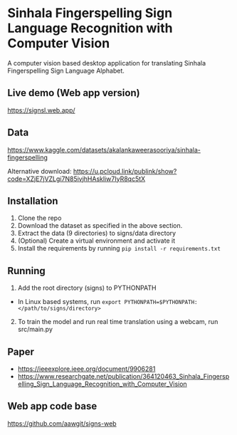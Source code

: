 # Sinhala Fingerspelling Sign Language Recognition with Computer Vision

A computer vision based desktop application for translating Sinhala Fingerspelling Sign Language Alphabet.

## Live demo (Web app version)
https://signsl.web.app/

## Data
https://www.kaggle.com/datasets/akalankaweerasooriya/sinhala-fingerspelling

Alternative download: https://u.pcloud.link/publink/show?code=XZjE7jVZLgi7N85ivjhHAskliw7IyR8qc5tX


## Installation
1. Clone the repo
2. Download the dataset as specified in the above section.
3. Extract the data (9 directories) to signs/data directory
4. (Optional) Create a virtual environment and activate it
5. Install the requirements by running `pip install -r requirements.txt`

## Running
1. Add the root directory (signs) to PYTHONPATH
- In Linux based systems, run `export PYTHONPATH=$PYTHONPATH:</path/to/signs/directory>`
2. To train the model and run real time translation using a webcam, run src/main.py

## Paper
- https://ieeexplore.ieee.org/document/9906281
- https://www.researchgate.net/publication/364120463_Sinhala_Fingerspelling_Sign_Language_Recognition_with_Computer_Vision

## Web app code base
https://github.com/aawgit/signs-web

